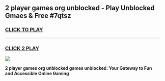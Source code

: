 
## 2 player games org unblocked - Play Unblocked Gmaes & Free #7qtsz
<h3>
<a href="https://news.freeplayer.one?title=2_player_games_org_unblocked&ref=03M">CLICK TO PLAY</a></h3>
<hr>

<h3>
<a href="https://news.freeplayer.one?title=2_player_games_org_unblocked&ref=03M">CLICK 2 PLAY</a>
  
</h3>

<a href="https://news.freeplayer.one?title=2_player_games_org_unblocked&ref=03M"><img src="https://clearcache.store/games.png"></a>


**2 player games org unblocked games unblocked: Your Gateway to Fun and Accessible Online Gaming**
